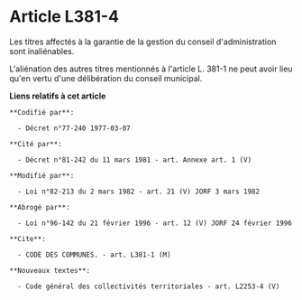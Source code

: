 # Article L381-4

Les titres affectés à la garantie de la gestion du conseil d'administration sont inaliénables.

L'aliénation des autres titres mentionnés à l'article L. 381-1 ne peut avoir lieu qu'en vertu d'une délibération du conseil
municipal.

**Liens relatifs à cet article**

	**Codifié par**:

	  - Décret n°77-240 1977-03-07

	**Cité par**:

	  - Décret n°81-242 du 11 mars 1981 - art. Annexe art. 1 (V)

	**Modifié par**:

	  - Loi n°82-213 du 2 mars 1982 - art. 21 (V) JORF 3 mars 1982

	**Abrogé par**:

	  - Loi n°96-142 du 21 février 1996 - art. 12 (V) JORF 24 février 1996

	**Cite**:

	  - CODE DES COMMUNES. - art. L381-1 (M)

	**Nouveaux textes**:

	  - Code général des collectivités territoriales - art. L2253-4 (V)
